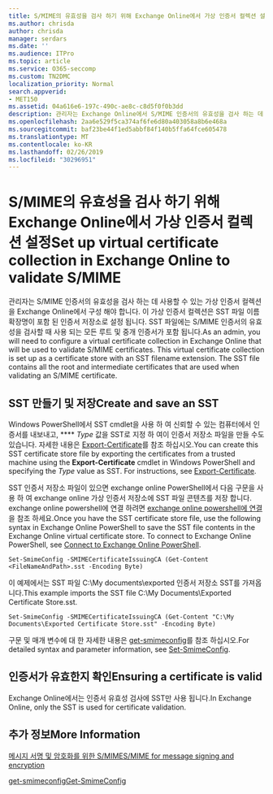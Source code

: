 ```yaml
---
title: S/MIME의 유효성을 검사 하기 위해 Exchange Online에서 가상 인증서 컬렉션 설정
ms.author: chrisda
author: chrisda
manager: serdars
ms.date: ''
ms.audience: ITPro
ms.topic: article
ms.service: O365-seccomp
ms.custom: TN2DMC
localization_priority: Normal
search.appverid:
- MET150
ms.assetid: 04a616e6-197c-490c-ae8c-c8d5f0f0b3dd
description: 관리자는 Exchange Online에서 S/MIME 인증서의 유효성을 검사 하는 데 사용 되는 가상 인증서 컬렉션을 만드는 방법을 배울 수 있습니다.
ms.openlocfilehash: 2aa6e529f5ca374af6fe6d80a403058a8b6e468a
ms.sourcegitcommit: baf23be44f1ed5abbf84f140b5ffa64fce605478
ms.translationtype: MT
ms.contentlocale: ko-KR
ms.lasthandoff: 02/26/2019
ms.locfileid: "30296951"
---
```

# <a name="set-up-virtual-certificate-collection-in-exchange-online-to-validate-smime"></a><span data-ttu-id="f9bc5-103">S/MIME의 유효성을 검사 하기 위해 Exchange Online에서 가상 인증서 컬렉션 설정</span><span class="sxs-lookup"><span data-stu-id="f9bc5-103">Set up virtual certificate collection in Exchange Online to validate S/MIME</span></span>

<span data-ttu-id="f9bc5-p101">관리자는 S/MIME 인증서의 유효성을 검사 하는 데 사용할 수 있는 가상 인증서 컬렉션을 Exchange Online에서 구성 해야 합니다. 이 가상 인증서 컬렉션은 SST 파일 이름 확장명이 포함 된 인증서 저장소로 설정 됩니다. SST 파일에는 S/MIME 인증서의 유효성을 검사할 때 사용 되는 모든 루트 및 중개 인증서가 포함 됩니다.</span><span class="sxs-lookup"><span data-stu-id="f9bc5-p101">As an admin, you will need to configure a virtual certificate collection in Exchange Online that will be used to validate S/MIME certificates. This virtual certificate collection is set up as a certificate store with an SST filename extension. The SST file contains all the root and intermediate certificates that are used when validating an S/MIME certificate.</span></span>

## <a name="create-and-save-an-sst"></a><span data-ttu-id="f9bc5-107">SST 만들기 및 저장</span><span class="sxs-lookup"><span data-stu-id="f9bc5-107">Create and save an SST</span></span>

<span data-ttu-id="f9bc5-p102">Windows PowerShell에서 SST cmdlet을 사용 하 여 신뢰할 수 있는 컴퓨터에서 인증서를 내보내고, \*\*\*\* _Type_ 값을 SST로 지정 하 여이 인증서 저장소 파일을 만들 수도 있습니다. 자세한 내용은 [Export-Certificate](https://docs.microsoft.com/powershell/module/pkiclient/export-certificate)를 참조 하십시오.</span><span class="sxs-lookup"><span data-stu-id="f9bc5-p102">You can create this SST certificate store file by exporting the certificates from a trusted machine using the **Export-Certificate** cmdlet in Windows PowerShell and specifying the _Type_ value as SST. For instructions, see [Export-Certificate](https://docs.microsoft.com/powershell/module/pkiclient/export-certificate).</span></span>

<span data-ttu-id="f9bc5-p103">SST 인증서 저장소 파일이 있으면 exchange online PowerShell에서 다음 구문을 사용 하 여 exchange online 가상 인증서 저장소에 SST 파일 콘텐츠를 저장 합니다. exchange online powershell에 연결 하려면 [exchange online powershell에 연결](https://go.microsoft.com/fwlink/p/?linkid=396554)을 참조 하세요.</span><span class="sxs-lookup"><span data-stu-id="f9bc5-p103">Once you have the SST certificate store file, use the following syntax in Exchange Online PowerShell to save the SST file contents in the Exchange Online virtual certificate store. To connect to Exchange Online PowerShell, see [Connect to Exchange Online PowerShell](https://go.microsoft.com/fwlink/p/?linkid=396554).</span></span>

```
Set-SmimeConfig -SMIMECertificateIssuingCA (Get-Content <FileNameAndPath>.sst -Encoding Byte)
```

<span data-ttu-id="f9bc5-112">이 예제에서는 SST 파일 C:\My documents\exported 인증서 저장소 SST를 가져옵니다.</span><span class="sxs-lookup"><span data-stu-id="f9bc5-112">This example imports the SST file C:\My Documents\Exported Certificate Store.sst.</span></span>

```
Set-SmimeConfig -SMIMECertificateIssuingCA (Get-Content "C:\My Documents\Exported Certificate Store.sst" -Encoding Byte)
```

<span data-ttu-id="f9bc5-113">구문 및 매개 변수에 대 한 자세한 내용은 [get-smimeconfig](https://docs.microsoft.com/en-us/powershell/module/exchange/encryption-and-certificates/set-smimeconfig)를 참조 하십시오.</span><span class="sxs-lookup"><span data-stu-id="f9bc5-113">For detailed syntax and parameter information, see [Set-SmimeConfig](https://docs.microsoft.com/en-us/powershell/module/exchange/encryption-and-certificates/set-smimeconfig).</span></span>

## <a name="ensuring-a-certificate-is-valid"></a><span data-ttu-id="f9bc5-114">인증서가 유효한지 확인</span><span class="sxs-lookup"><span data-stu-id="f9bc5-114">Ensuring a certificate is valid</span></span>

<span data-ttu-id="f9bc5-115">Exchange Online에서는 인증서 유효성 검사에 SST만 사용 됩니다.</span><span class="sxs-lookup"><span data-stu-id="f9bc5-115">In Exchange Online, only the SST is used for certificate validation.</span></span>

## <a name="more-information"></a><span data-ttu-id="f9bc5-116">추가 정보</span><span class="sxs-lookup"><span data-stu-id="f9bc5-116">More Information</span></span>

[<span data-ttu-id="f9bc5-117">메시지 서명 및 암호화를 위한 S/MIME</span><span class="sxs-lookup"><span data-stu-id="f9bc5-117">S/MIME for message signing and encryption</span></span>](s-mime-for-message-signing-and-encryption.md)

[<span data-ttu-id="f9bc5-118">get-smimeconfig</span><span class="sxs-lookup"><span data-stu-id="f9bc5-118">Get-SmimeConfig</span></span>](http://technet.microsoft.com/library/4b29fa89-0840-4fe9-8885-019fcef2e02b.aspx)
